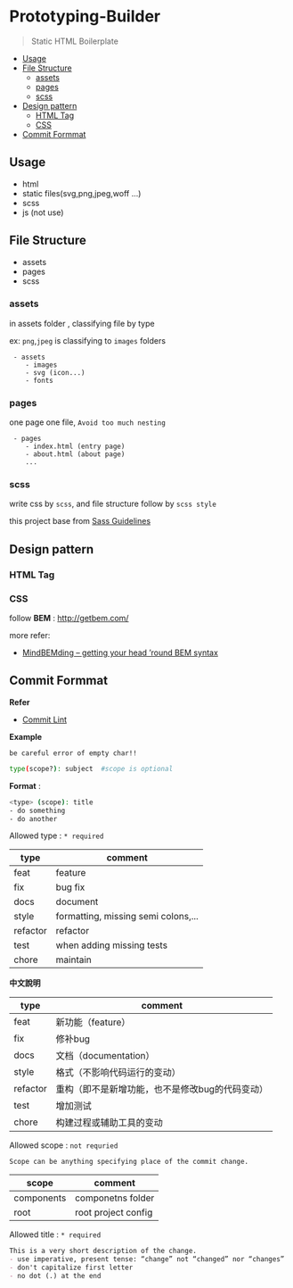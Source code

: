 # Prototyping-Builder <!-- omit in toc -->
> Static HTML Boilerplate

- [Usage](#usage)
- [File Structure](#file-structure)
  - [assets](#assets)
  - [pages](#pages)
  - [scss](#scss)
- [Design pattern](#design-pattern)
  - [HTML Tag](#html-tag)
  - [CSS](#css)
- [Commit Formmat](#commit-formmat)

## Usage

- html 
- static files(svg,png,jpeg,woff ...)
- scss
- js (not use)

## File Structure

- assets
- pages
- scss


### assets

in assets folder , classifying file by type 

ex: `png`,`jpeg` is classifying to `images` folders

```
 - assets
    - images 
    - svg (icon...)
    - fonts 
```

### pages
one page one file,  `Avoid too much nesting`

```
 - pages
    - index.html (entry page)
    - about.html (about page)
    ...
```

### scss
write css by `scss`, and file structure follow by `scss style`

this project base from [Sass Guidelines](https://sass-guidelin.es/#architecture)

## Design pattern 

### HTML Tag 

### CSS 

follow **BEM** : http://getbem.com/

more refer: 
- [MindBEMding – getting your head ’round BEM syntax](https://csswizardry.com/2013/01/mindbemding-getting-your-head-round-bem-syntax/)

## Commit Formmat

**Refer**

- [Commit Lint](https://github.com/conventional-changelog/commitlint/#what-is-commitlint)

**Example**

`be careful error of empty char!!`

```sh
type(scope?): subject  #scope is optional
```
**Format** : 

```sh
<type> (scope): title
- do something
- do another 
````

Allowed type : `* required`

| type     | comment                             |
| -------- | ----------------------------------- |
| feat     | feature                             |
| fix      | bug fix                             |
| docs     | document                            |
| style    | formatting, missing semi colons,... |
| refactor | refactor                            |
| test     | when adding missing tests           |
| chore    | maintain                            |

**中文說明**

| type     | comment                                         |
| -------- | ----------------------------------------------- |
| feat     | 新功能（feature）                               |
| fix      | 修补bug                                         |
| docs     | 文档（documentation）                           |
| style    | 格式（不影响代码运行的变动）                    |
| refactor | 重构（即不是新增功能，也不是修改bug的代码变动） |
| test     | 增加测试                                        |
| chore    | 构建过程或辅助工具的变动                        |


Allowed scope : `not requried`

```
Scope can be anything specifying place of the commit change. 
```

| scope      | comment             |
| ---------- | ------------------- |
| components | componetns folder   |
| root       | root project config |

Allowed title : `* required`

```md
This is a very short description of the change.
- use imperative, present tense: “change” not “changed” nor “changes”
- don't capitalize first letter
- no dot (.) at the end
```
